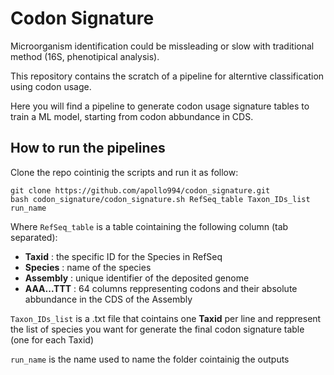# Codon Signature

Microorganism identification could be missleading or slow with traditional method (16S, phenotipical analysis).

This repository contains the scratch of a pipeline for alterntive classification using codon usage.

Here you will find a pipeline to generate codon usage signature tables to train a ML model, starting from codon abbundance in CDS.


## How to run the pipelines

Clone the repo cointinig the scripts and run it as follow:

```
git clone https://github.com/apollo994/codon_signature.git
bash codon_signature/codon_signature.sh RefSeq_table Taxon_IDs_list run_name
```

Where `RefSeq_table` is a table cointaining the following column (tab separated):
+ **Taxid** : the specific ID for the Species in RefSeq
+ **Species** : name of the species
+ **Assembly** : unique identifier of the deposited genome
+ **AAA...TTT** : 64 columns reppresenting codons and their absolute abbundance in the CDS of the Assembly

`Taxon_IDs_list` is a .txt file that cointains one **Taxid** per line and reppresent the list of species you want for generate the final codon signature table (one for each Taxid)

`run_name` is the name used to name the folder cointainig the outputs
